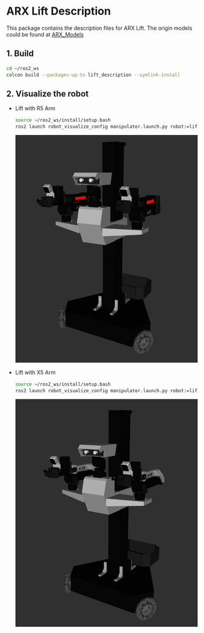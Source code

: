 # ARX Lift Description

This package contains the description files for ARX Lift. The origin models could be found at [ARX_Models](https://github.com/ARXroboticsX/ARX_Model)

## 1. Build
```bash
cd ~/ros2_ws
colcon build --packages-up-to lift_description --symlink-install
```

## 2. Visualize the robot

* Lift with R5 Arm
    ```bash
    source ~/ros2_ws/install/setup.bash
    ros2 launch robot_visualize_config manipulator.launch.py robot:=lift
    ```

    ![arx lift](../../.images/arx_lift.png)

* Lift with X5 Arm
    ```bash
    source ~/ros2_ws/install/setup.bash
    ros2 launch robot_visualize_config manipulator.launch.py robot:=lift type:="x5"
    ```
    ![arx lift x5](../../.images/arx_lift2.png)